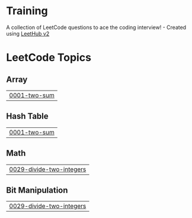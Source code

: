 # Training
A collection of LeetCode questions to ace the coding interview! - Created using [LeetHub v2](https://github.com/arunbhardwaj/LeetHub-2.0)

<!---LeetCode Topics Start-->
# LeetCode Topics
## Array
|  |
| ------- |
| [0001-two-sum](https://github.com/siva308912/Training/tree/master/0001-two-sum) |
## Hash Table
|  |
| ------- |
| [0001-two-sum](https://github.com/siva308912/Training/tree/master/0001-two-sum) |
## Math
|  |
| ------- |
| [0029-divide-two-integers](https://github.com/siva308912/Training/tree/master/0029-divide-two-integers) |
## Bit Manipulation
|  |
| ------- |
| [0029-divide-two-integers](https://github.com/siva308912/Training/tree/master/0029-divide-two-integers) |
<!---LeetCode Topics End-->